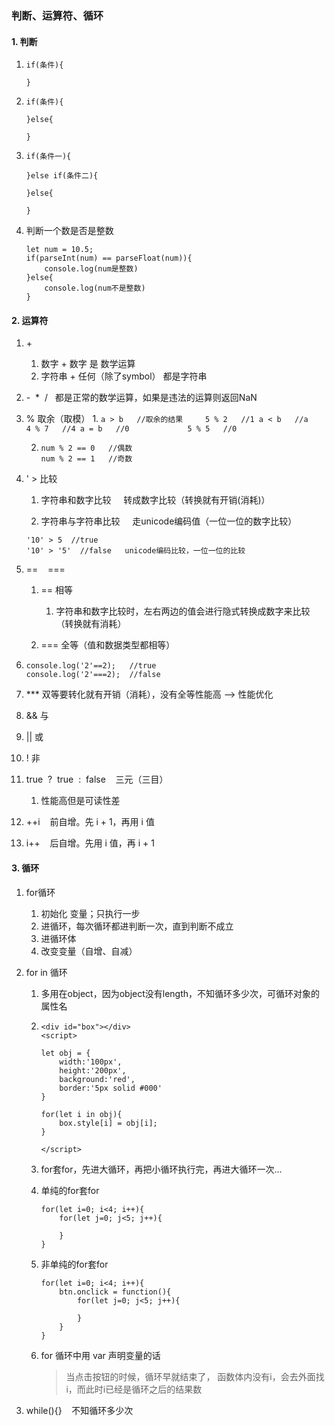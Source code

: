 ### 判断、运算符、循环

#### 1. 判断
1. 
    ```
    if(条件){
        
    }
    ```

2. 
    ```
    if(条件){
        
    }else{
        
    }
    ```

3. 
    ```
    if(条件一){
        
    }else if(条件二){
        
    }else{
        
    }
    ```

4. 判断一个数是否是整数
    ```
    let num = 10.5;
    if(parseInt(num) == parseFloat(num)){
        console.log(num是整数)
    }else{
        console.log(num不是整数)
    }
    ```

#### 2. 运算符
1. +&nbsp;
    1. 数字 + 数字 是 数学运算
    2. 字符串 + 任何（除了symbol） 都是字符串

2. -&nbsp;&nbsp;*&nbsp;&nbsp;/&nbsp;&nbsp;&nbsp;都是正常的数学运算，如果是违法的运算则返回NaN

3. % 取余（取模）
    1. 
        ```
        a > b   //取余的结果     5 % 2   //1
        a < b   //a             4 % 7   //4
        a = b   //0             5 % 5   //0
        ```

    2. 
        ```
        num % 2 == 0   //偶数
        num % 2 == 1   //奇数
        ```

4. ' > 比较
    1. 字符串和数字比较&nbsp;&nbsp;&nbsp;&nbsp;&nbsp;转成数字比较（转换就有开销(消耗)）

    2. 字符串与字符串比较&nbsp;&nbsp;&nbsp;&nbsp;&nbsp;走unicode编码值（一位一位的数字比较）
    ```
	'10' > 5  //true
	'10' > '5'  //false   unicode编码比较，一位一位的比较
	```

5. == &nbsp;&nbsp; ===
    1. == 相等
        1. 字符串和数字比较时，左右两边的值会进行隐式转换成数字来比较（转换就有消耗）
    
    2. === 全等（值和数据类型都相等）

6. 
    ```
    console.log('2'==2);   //true
	console.log('2'===2);  //false
    ```

7. *** 双等要转化就有开销（消耗），没有全等性能高  --> 性能优化

8. && 与

9. || 或

10. ! 非

11. true&nbsp;&nbsp;?&nbsp;&nbsp;true&nbsp;&nbsp;:&nbsp;&nbsp;false&nbsp;&nbsp;&nbsp;&nbsp;三元（三目）
    1. 性能高但是可读性差

12. ++i&nbsp;&nbsp;&nbsp;&nbsp;前自增。先 i + 1，再用 i 值

13. i++&nbsp;&nbsp;&nbsp;&nbsp;后自增。先用 i 值，再 i + 1

#### 3. 循环
1. for循环
    1. 初始化 变量；只执行一步
    2. 进循环，每次循环都进判断一次，直到判断不成立
    3. 进循环体
    4. 改变变量（自增、自减）

2. for in 循环
    1. 多用在object，因为object没有length，不知循环多少次，可循环对象的属性名

    2. 
        ```
        <div id="box"></div>
        <script>
        
        let obj = {
            width:'100px',
            height:'200px',
            background:'red',
            border:'5px solid #000'
        }
    
        for(let i in obj){
            box.style[i] = obj[i];
        }
        
        </script>
        ```

    3. for套for，先进大循环，再把小循环执行完，再进大循环一次...
    
    4. 单纯的for套for
        ```
        for(let i=0; i<4; i++){
            for(let j=0; j<5; j++){
                
            }
        }
        ```
    
    5. 非单纯的for套for
        ```
        for(let i=0; i<4; i++){
            btn.onclick = function(){
                for(let j=0; j<5; j++){
                    
                }
            }
        }
        ```
    
    6. for 循环中用 var 声明变量的话
        >当点击按钮的时候，循环早就结束了，
	函数体内没有i，会去外面找i，而此时i已经是循环之后的结果数

3. while(){}&nbsp;&nbsp;&nbsp;&nbsp;不知循环多少次



